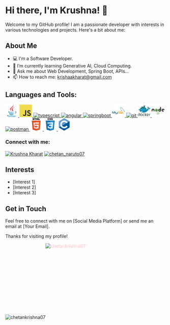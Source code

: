 # Hi there, I'm Krushna! 👋

Welcome to my GitHub profile! I am a passionate developer with interests in various technologies and projects. Here's a bit about me:

## About Me
- 💻 I'm a Software Developer.
- 🌱 I’m currently learning Generative AI, Cloud Computing.
- 💬 Ask me about Web Development, Spring Boot, APIs...
- 📫 How to reach me: krishaakharat@gmail.com

## Languages and Tools:
<p align="left"> 



<a href="https://www.java.com" target="_blank" rel="noreferrer"> <img src="https://raw.githubusercontent.com/devicons/devicon/master/icons/java/java-original.svg" alt="java" width="40" height="40"/> </a> 
<a href="https://developer.mozilla.org/en-US/docs/Web/JavaScript" target="_blank" rel="noreferrer"> <img src="https://raw.githubusercontent.com/devicons/devicon/master/icons/javascript/javascript-original.svg" alt="javascript" width="40" height="40"/> </a> 
<a href="https://www.typescriptlang.org/docs/handbook/typescript-in-5-minutes.html" target="_blank" rel="noreferrer"> <img src="https://cdn.worldvectorlogo.com/logos/typescript.svg" alt="typescript" width="40" height="40"/> </a> 
<a href="https://angular.dev/" target="_blank" rel="noreferrer"> <img src="https://cdn.worldvectorlogo.com/logos/angular-icon.svg" alt="angular" width="40" height="40"/> </a>
<a href="https://spring.io/projects/spring-boot" target="_blank" rel="noreferrer"> <img src="https://cdn.worldvectorlogo.com/logos/spring-boot-1.svg" alt="springboot" width="40" height="40"/> </a> 
<a href="https://www.mysql.com/" target="_blank" rel="noreferrer"> <img src="https://raw.githubusercontent.com/devicons/devicon/master/icons/mysql/mysql-original-wordmark.svg" alt="mysql" width="40" height="40"/> </a>
<a href="https://git-scm.com/" target="_blank" rel="noreferrer"> <img src="https://www.vectorlogo.zone/logos/git-scm/git-scm-icon.svg" alt="git" width="40" height="40"/> </a> 
<a href="https://www.docker.com/" target="_blank" rel="noreferrer"> <img src="https://raw.githubusercontent.com/devicons/devicon/master/icons/docker/docker-original-wordmark.svg" alt="docker" width="40" height="40"/> </a> 
<a href="https://nodejs.org" target="_blank" rel="noreferrer"> <img src="https://raw.githubusercontent.com/devicons/devicon/master/icons/nodejs/nodejs-original-wordmark.svg" alt="nodejs" width="40" height="40"/> </a> 
<a href="https://postman.com" target="_blank" rel="noreferrer"> <img src="https://www.vectorlogo.zone/logos/getpostman/getpostman-icon.svg" alt="postman" width="40" height="40"/> 
</a> 
<a href="https://www.w3.org/html/" target="_blank" rel="noreferrer"> <img src="https://raw.githubusercontent.com/devicons/devicon/master/icons/html5/html5-original-wordmark.svg" alt="html5" width="40" height="40"/> </a> 
<a href="https://www.w3schools.com/css/" target="_blank" rel="noreferrer"> <img src="https://raw.githubusercontent.com/devicons/devicon/master/icons/css3/css3-original-wordmark.svg" alt="css3" width="40" height="40"/> </a> 
<a href="https://www.cprogramming.com/" target="_blank" rel="noreferrer"><img src="https://raw.githubusercontent.com/devicons/devicon/master/icons/c/c-original.svg" alt="c" width="40" height="40"/> </a> 


</p>


<h3 align="left">Connect with me:</h3>
<p align="left">
<a href="https://www.linkedin.com/in/shrikrushna-kharat-248818212/" target="blank"><img align="center" src="https://cdn.worldvectorlogo.com/logos/linkedin-icon.svg" alt="Krushna Kharat" height="30" width="40" /></a>
<a href="https://www.instagram.com/i.am_krishnaa_?utm_source=qr&igsh=c3lrajZlZHl2aGRo " target="blank"><img align="center" src="https://raw.githubusercontent.com/rahuldkjain/github-profile-readme-generator/master/src/images/icons/Social/instagram.svg" alt="chetan_naruto07" height="30" width="40" /></a>
</p>

## Interests
- [Interest 1]
- [Interest 2]
- [Interest 3]

## Get in Touch
Feel free to connect with me on [Social Media Platform] or send me an email at [Your Email].

Thanks for visiting my profile!



<p style="display: flex;
  justify-content:center;
  color:pink;
  ">
<!--   ![GitHub Stats]() -->
  <img align="left" src="https://github-readme-stats.vercel.app/api?username=KrushnaKharat&show_icons=true" alt="chetankrishna07" 
    height="210px" width="50%"
    />
  
  <img align="left" src="https://github-readme-stats.vercel.app/api/top-langs?username=KrushnaKharat&show_icons=true&locale=en&layout=compact" alt="chetankrishna07" width="50%"  height="210px"
    />
</p>

